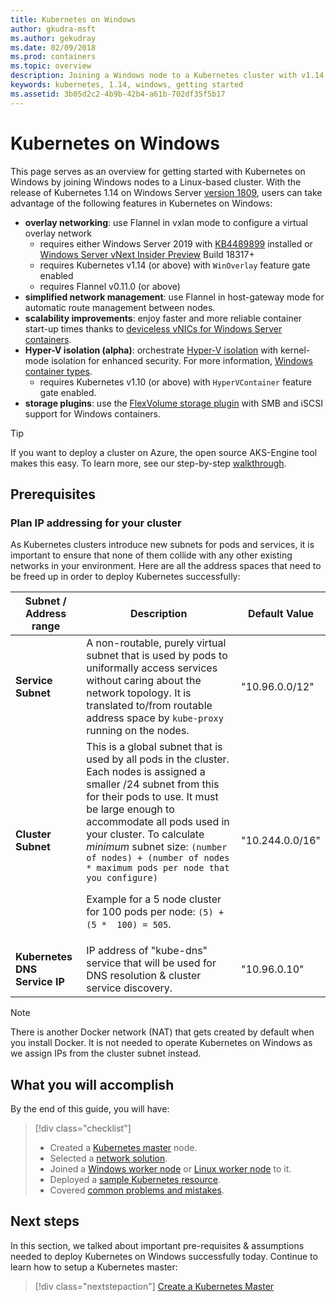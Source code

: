 ```yaml
---
title: Kubernetes on Windows
author: gkudra-msft
ms.author: gekudray
ms.date: 02/09/2018
ms.prod: containers
ms.topic: overview
description: Joining a Windows node to a Kubernetes cluster with v1.14.
keywords: kubernetes, 1.14, windows, getting started
ms.assetid: 3b05d2c2-4b9b-42b4-a61b-702df35f5b17
---
```

# Kubernetes on Windows

This page serves as an overview for getting started with Kubernetes on Windows by joining Windows nodes to a Linux-based cluster. With the release of Kubernetes 1.14 on Windows Server [version 1809](https://docs.microsoft.com/windows-server/get-started/whats-new-in-windows-server-1809#container-networking-with-kubernetes), users can take advantage of the following features in Kubernetes on Windows:

- **overlay networking**: use Flannel in vxlan mode to configure a virtual overlay network
    - requires either Windows Server 2019 with [KB4489899](https://support.microsoft.com/help/4489899) installed or [Windows Server vNext Insider Preview](https://blogs.windows.com/windowsexperience/tag/windows-insider-program/) Build 18317+
    - requires Kubernetes v1.14 (or above) with `WinOverlay` feature gate enabled
    - requires Flannel v0.11.0 (or above)
- **simplified network management**: use Flannel in host-gateway mode for automatic route management between nodes.
- **scalability improvements**: enjoy faster and more reliable container start-up times thanks to [deviceless vNICs for Windows Server containers](https://techcommunity.microsoft.com/t5/Networking-Blog/Network-start-up-and-performance-improvements-in-Windows-10/ba-p/339716).
- **Hyper-V isolation (alpha)**: orchestrate [Hyper-V isolation](https://kubernetes.io/docs/getting-started-guides/windows/#hyper-v-containers) with kernel-mode isolation for enhanced security. For more information, [Windows container types](https://docs.microsoft.com/virtualization/windowscontainers/about/#windows-container-types).
    - requires Kubernetes v1.10 (or above) with `HyperVContainer` feature gate enabled.
- **storage plugins**:  use the [FlexVolume storage plugin](https://github.com/Microsoft/K8s-Storage-Plugins) with SMB and iSCSI support for Windows containers.

>[!TIP]
>If you want to deploy a cluster on Azure, the open source AKS-Engine tool makes this easy. To learn more, see our step-by-step [walkthrough](https://github.com/Azure/aks-engine/blob/master/docs/topics/windows.md).

## Prerequisites

### Plan IP addressing for your cluster

<a name="definitions"></a>
As Kubernetes clusters introduce new subnets for pods and services, it is important to ensure that none of them collide with any other existing networks in your environment. Here are all the address spaces that need to be freed up in order to deploy Kubernetes successfully:

| Subnet / Address range | Description | Default Value |
| --------- | ------------- | ------------- |
| <a name="service-subnet-def"></a>**Service Subnet** | A non-routable, purely virtual subnet that is used by pods to uniformally access services without caring about the network topology. It is translated to/from routable address space by `kube-proxy` running on the nodes. | "10.96.0.0/12" |
| <a name="cluster-subnet-def"></a>**Cluster Subnet** |  This is a global subnet that is used by all pods in the cluster. Each nodes is assigned a smaller /24 subnet from this for their pods to use. It must be large enough to accommodate all pods used in your cluster. To calculate *minimum* subnet size: `(number of nodes) + (number of nodes * maximum pods per node that you configure)` <p/>Example for a 5 node cluster for 100 pods per node: `(5) + (5 *  100) = 505`.  | "10.244.0.0/16" |
| **Kubernetes DNS Service IP** | IP address of "kube-dns" service that will be used for DNS resolution & cluster service discovery. | "10.96.0.10" |

> [!NOTE]
> There is another Docker network (NAT) that gets created by default when you install Docker. It is not needed to operate Kubernetes on Windows as we assign IPs from the cluster subnet instead.

## What you will accomplish

By the end of this guide, you will have:

> [!div class="checklist"]
> * Created a [Kubernetes master](./creating-a-linux-master.md) node.
> * Selected a [network solution](./network-topologies.md).
> * Joined a [Windows worker node](./joining-windows-workers.md) or [Linux worker node](./joining-linux-workers.md) to it.
> * Deployed a [sample Kubernetes resource](./deploying-resources.md).
> * Covered [common problems and mistakes](./common-problems.md).

## Next steps

In this section, we talked about important pre-requisites & assumptions needed to deploy Kubernetes on Windows successfully today. Continue to learn how to setup a Kubernetes master:

>[!div class="nextstepaction"]
>[Create a Kubernetes Master](./creating-a-linux-master.md)